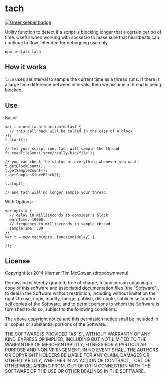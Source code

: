 tach
===

[![Greenkeeper badge](https://badges.greenkeeper.io/kiernanmcgowan/tach.svg)](https://greenkeeper.io/)

Utility function to detect if a script is blocking longer that a certain period of time. Useful when working with socket.io to make sure that heartbeats can continue to flow. Intended for debugging use only.

```
npm install tach
```

How it works
---

`tach` uses setInterval to sample the current time as a thread runs. If there is a large time difference between intervals, then we assume a thread is being blocked.

Use
---

Basic:

```
var t = new tach(function(delay) {
  // this call back will be called in the case of a block
});
t.start();

// let your script run, tach will sample the thread
fs.readFileSync('some/really/big/file');

// you can check the status of everything whenever you want
t.getBlockCount();
t.getSampleCount();
t.getSamplesSinceBlock();

t.stop();

// and tach will no longer sample your thread.
```

With Options:
```
var opts = {
  // delay in milliseconds to consider a block
  warnTime: 10000,
  // frequency in milliseconds to sample thread
  sampleTime: 500
};
var t = new tach(opts, function(delay) {

});
```

License
---

Copyright (c) 2014 Kiernan Tim McGowan (dropdownmenu)

Permission is hereby granted, free of charge, to any person obtaining a copy of this software and associated documentation files (the "Software"), to deal in the Software without restriction, including without limitation the rights to use, copy, modify, merge, publish, distribute, sublicense, and/or sell copies of the Software, and to permit persons to whom the Software is furnished to do so, subject to the following conditions:

The above copyright notice and this permission notice shall be included in all copies or substantial portions of the Software.

THE SOFTWARE IS PROVIDED "AS IS", WITHOUT WARRANTY OF ANY KIND, EXPRESS OR IMPLIED, INCLUDING BUT NOT LIMITED TO THE WARRANTIES OF MERCHANTABILITY, FITNESS FOR A PARTICULAR PURPOSE AND NONINFRINGEMENT. IN NO EVENT SHALL THE AUTHORS OR COPYRIGHT HOLDERS BE LIABLE FOR ANY CLAIM, DAMAGES OR OTHER LIABILITY, WHETHER IN AN ACTION OF CONTRACT, TORT OR OTHERWISE, ARISING FROM, OUT OF OR IN CONNECTION WITH THE SOFTWARE OR THE USE OR OTHER DEALINGS IN THE SOFTWARE.
